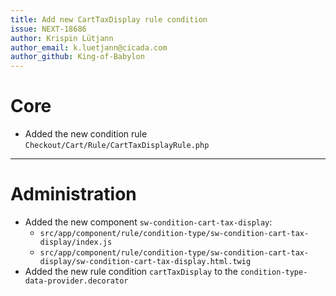 ```yaml
---
title: Add new CartTaxDisplay rule condition
issue: NEXT-18686
author: Krispin Lütjann
author_email: k.luetjann@cicada.com
author_github: King-of-Babylon
---
```

# Core
* Added the new condition rule `Checkout/Cart/Rule/CartTaxDisplayRule.php`
___
# Administration
*  Added the new component `sw-condition-cart-tax-display`:
    * `src/app/component/rule/condition-type/sw-condition-cart-tax-display/index.js`
    * `src/app/component/rule/condition-type/sw-condition-cart-tax-display/sw-condition-cart-tax-display.html.twig`
* Added the new rule condition `cartTaxDisplay` to the `condition-type-data-provider.decorator`

